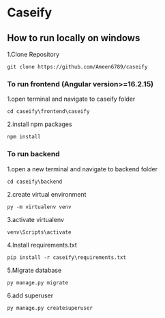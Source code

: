 # Caseify
## How to run locally on windows
1.Clone Repository

```
git clone https://github.com/Ameen6789/caseify
```
### To run frontend (Angular version>=16.2.15)
1.open terminal and navigate to caseify folder
```
cd caseify\frontend\caseify
```
2.install npm packages

```
npm install
```

### To run backend
1.open a new terminal and navigate to backend folder 

```
cd caseify\backend
```

2.create virtual environment

```
py -m virtualenv venv
```
3.activate virtualenv
```
venv\Scripts\activate
```
4.Install requirements.txt
```
pip install -r caseify\requirements.txt
```
5.Migrate database
```
py manage.py migrate
```
6.add superuser
```
py manage.py createsuperuser
```



